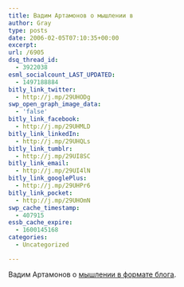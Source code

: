 ```yaml
---
title: Вадим Артамонов о мышлении в
author: Gray
type: posts
date: 2006-02-05T07:10:35+00:00
excerpt:
url: /6905
dsq_thread_id:
  - 3922038
esml_socialcount_LAST_UPDATED:
  - 1497188884
bitly_link_twitter:
  - http://j.mp/29UHODg
swp_open_graph_image_data:
  - 'false'
bitly_link_facebook:
  - http://j.mp/29UHMLD
bitly_link_linkedIn:
  - http://j.mp/29UHQLs
bitly_link_tumblr:
  - http://j.mp/29UI8SC
bitly_link_email:
  - http://j.mp/29UI4lN
bitly_link_googlePlus:
  - http://j.mp/29UHPr6
bitly_link_pocket:
  - http://j.mp/29UHOmN
swp_cache_timestamp:
  - 407915
essb_cache_expire:
  - 1600145168
categories:
  - Uncategorized

---
```








Вадим Артамонов о <a href="http://artreal.exler.ru/readme/04.02.2006/bloggerstv" target="_blank">мышлении в формате блога</a>.